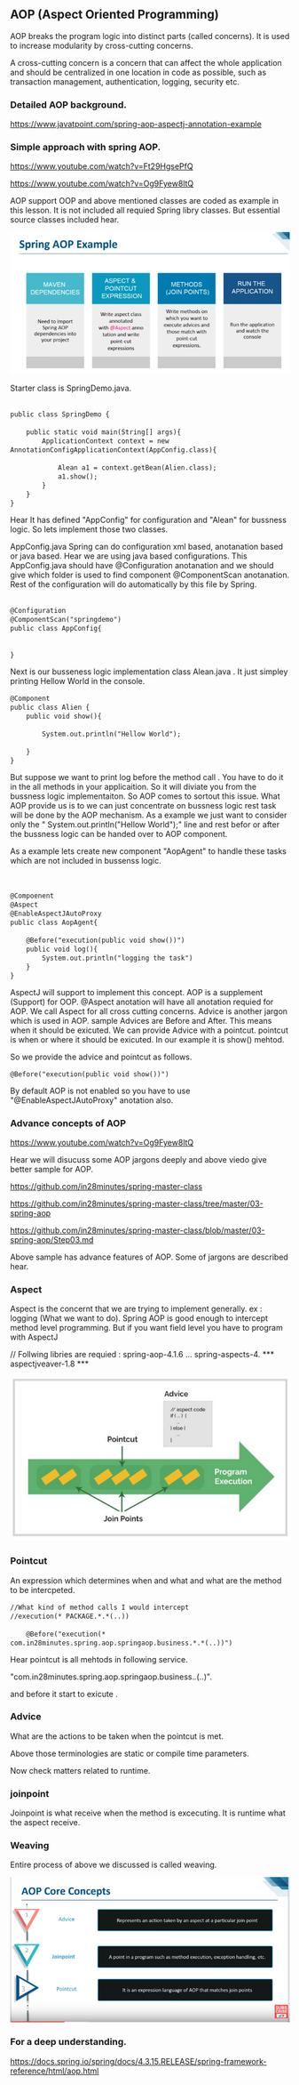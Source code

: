 
## AOP (Aspect Oriented Programming)

AOP breaks the program logic into distinct parts (called concerns). It is used to increase modularity by cross-cutting concerns.

A cross-cutting concern is a concern that can affect the whole application and should be centralized in one location in code as possible, such as transaction management, authentication, logging, security etc.


### Detailed AOP background.

https://www.javatpoint.com/spring-aop-aspectj-annotation-example



### Simple approach with spring AOP.

https://www.youtube.com/watch?v=Ft29HgsePfQ

https://www.youtube.com/watch?v=Og9Fyew8ltQ




AOP support OOP and above mentioned classes are coded as example in this lesson. It is not included all requied Spring libry classes. But essential source classes included hear.

![AOP- Approach](aop-2.PNG?raw=true "AOP- Approach")

Starter class is SpringDemo.java.


```

public class SpringDemo {

    public static void main(String[] args){
        ApplicationContext context = new AnnotationConfigApplicationContext(AppConfig.class){

            Alean a1 = context.getBean(Alien.class);
            a1.show();
        }
    }
}

```

Hear It has defined "AppConfig" for configuration and "Alean" for bussness logic.  So lets implement those two classes.

AppConfig.java
Spring can do configuration xml based, anotanation based or java based. Hear we are using java based configurations.
This AppConfig.java should have @Configuration anotanation and we should give which folder is used to find component
 @ComponentScan  anotanation. Rest of the configuration will do automatically by this file by Spring.

```

@Configuration
@ComponentScan("springdemo")
public class AppConfig{

    
}

```

Next is our busseness logic implementation class Alean.java . It just simpley printing Hellow World in the console.

```
@Component
public class Alien {
    public void show(){

        System.out.println("Hellow World");
        
    }
}
```

But suppose we want to print log before the method call .  You have to do it in the all methods in your applicaition. So it will diviate you from the bussness logic implementaiton. So AOP comes to sortout this issue. What AOP provide us is to 
we can just concentrate on bussness logic rest task will be done by the AOP mechanism. As a example we just want to consider only the " System.out.println("Hellow World");" line and rest befor or after the bussness logic can be handed over to AOP component.

As a example lets create new component "AopAgent" to handle these tasks which are not included in bussenss logic.

```


@Compoenent
@Aspect
@EnableAspectJAutoProxy
public class AopAgent{

    @Before("execution(public void show())")
    public void log(){
        System.out.println("logging the task")
    }
}

```

AspectJ will support to implement this concept. AOP is a supplement (Support) for OOP. @Aspect anotation will have all anotation requied for AOP. We call Aspect for all cross cutting concerns. 
Advice is another jargon which is used in AOP. sample Advices are Before and After. This means when it should be exicuted.
We can provide Advice with a pointcut. pointcut is when or where it should be exicuted. In our example it is show() mehtod.

So we provide the advice and pointcut as follows.

```
@Before("execution(public void show())")
```

By default AOP is not enabled so you have to use "@EnableAspectJAutoProxy" anotation also.


### Advance concepts of AOP

https://www.youtube.com/watch?v=Og9Fyew8ltQ

Hear we will disucuss some AOP jargons deeply and above viedo give better sample for AOP.

https://github.com/in28minutes/spring-master-class

https://github.com/in28minutes/spring-master-class/tree/master/03-spring-aop

https://github.com/in28minutes/spring-master-class/blob/master/03-spring-aop/Step03.md

Above sample has advance features of AOP. Some of jargons are described hear.

### Aspect
Aspect is the concernt that we are trying to implement generally. ex : logging (What we want to do).
Spring AOP is good enough to intercept method level programming. But if you want field level you have to program with 
AspectJ

// Follwing libries are requied :
spring-aop-4.1.6 ...
spring-aspects-4. ***
aspectjveaver-1.8 ***



![AOP](aop.PNG?raw=true "AOP")


### Pointcut
An expression which determines when and what and what are the method to be intercpeted.

```
//What kind of method calls I would intercept
//execution(* PACKAGE.*.*(..))
	
	@Before("execution(* com.in28minutes.spring.aop.springaop.business.*.*(..))")
```
Hear pointcut is all mehtods in following service.

"com.in28minutes.spring.aop.springaop.business.*.*(..)".

and before it start to exicute .

### Advice
What are the actions to be taken when the pointcut is met.

Above those terminologies are static or compile time parameters.

Now check matters related to runtime.

### joinpoint

Joinpoint is what receive when the method is excecuting. It is runtime what the aspect receive.


### Weaving

Entire process of above we discussed is called weaving.



![AOP](aop-core.PNG?raw=true "AOP")







### For a deep understanding.

https://docs.spring.io/spring/docs/4.3.15.RELEASE/spring-framework-reference/html/aop.html